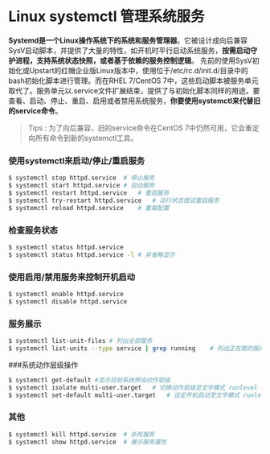 # Linux systemctl 管理系统服务

**Systemd是一个Linux操作系统下的系统和服务管理器**。它被设计成向后兼容SysV启动脚本，并提供了大量的特性，如开机时平行启动系统服务，**按需启动守护进程，支持系统状态快照，或者基于依赖的服务控制逻辑**。
先前的使用SysV初始化或Upstart的红帽企业版Linux版本中，使用位于/etc/rc.d/init.d/目录中的bash初始化脚本进行管理。而在RHEL 7/CentOS 7中，这些启动脚本被服务单元取代了。服务单元以.service文件扩展结束，提供了与初始化脚本同样的用途。要查看、启动、停止、重启、启用或者禁用系统服务，**你要使用systemctl来代替旧的service命令**。

> Tips : 为了向后兼容，旧的service命令在CentOS 7中仍然可用，它会重定向所有命令到新的systemctl工具。

### 使用systemctl来启动/停止/重启服务

```bash
$ systemctl stop httpd.service	# 停止服务
$ systemctl start httpd.service	# 启动服务
$ systemctl restart httpd.service	# 重启服务
$ systemctl try-restart httpd.service	# 运行状态偿试重启服务
$ systemctl reload httpd.service	# 重载配置
```

### 检查服务状态

```bash
$ systemctl status httpd.service
$ systemctl status httpd.service -l # 非省略显示
```

### 使用启用/禁用服务来控制开机启动

```bash
$ systemctl enable httpd.service
$ systemctl disable httpd.service
```

### 服务展示

```bash
$ systemctl list-unit-files	# 列出全部服务
$ systemctl list-units --type service | grep running	# 列出正在跑的服务
```

###系统动作层级操作

```bash
$ systemctl get-default	#显示目前系统预设动作层级
$ systemctl isolate multi-user.target	# 切换动作层级至文字模式 runlevel 3
$ systemctl set-default multi-user.target	# 设定开机启动至文字模式 runlevel3
```
### 其他

```bash
$ systemctl kill httpd.service	# 杀死服务
$ systemctl show httpd.service	# 展示服务属性
```